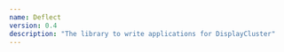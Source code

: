 ```yaml
---
name: Deflect
version: 0.4
description: "The library to write applications for DisplayCluster"
---
```


